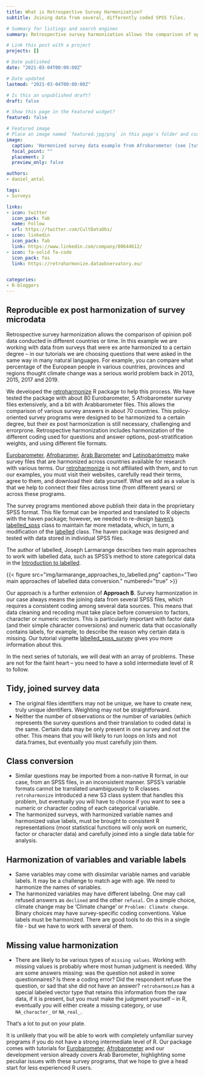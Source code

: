 ```yaml
---
title: What is Retrospective Survey Harmonization?
subtitle: Joining data from several, differently coded SPSS files.

# Summary for listings and search engines
summary: Retrospective survey harmonization allows the comparison of opinion poll data conducted in different countries or time.  In this example we are working with data from surveys that were ex ante harmonized to a certain degree – in our tutorials we are choosing questions that were asked in the same way in many natural languages.  For example, you can compare what percentage of the European people in various countries, provinces and regions thought climate change was a serious world problem back in 2013, 2015, 2017 and 2019.

# Link this post with a project
projects: []

# Date published
date: "2021-03-04T00:00:00Z"

# Date updated
lastmod: "2021-03-04T00:00:00Z"

# Is this an unpublished draft?
draft: false

# Show this page in the Featured widget?
featured: false

# Featured image
# Place an image named `featured.jpg/png` in this page's folder and customize its options here.
image:
  caption: 'Harmonized survey data example from Afrobarometer (see [tutorial](https://retroharmonize.dataobservatory.eu/articles/afrobarometer.html)'
  focal_point: ""
  placement: 2
  preview_only: false

authors:
- daniel_antal

tags:
- Surveys

links:
- icon: twitter
  icon_pack: fab
  name: Follow
  url: https://twitter.com/CultDataObs/
- icon: linkedin
  icon_pack: fab
  link: https://www.linkedin.com/company/80644612/
- icon: fa-solid fa-code
  icon_pack: fas
  link: https://retroharmonize.dataobservatory.eu/


categories:
- R-bloggers
---
```


## Reproducible ex post harmonization of survey microdata

Retrospective survey harmonization allows the comparison of opinion poll
data conducted in different countries or time. In this example we are
working with data from surveys that were ex ante harmonized to a certain
degree – in our tutorials we are choosing questions that were asked in
the same way in many natural languages. For example, you can compare
what percentage of the European people in various countries, provinces
and regions thought climate change was a serious world problem back in
2013, 2015, 2017 and 2019.

We developed the
[retroharmonize](https://retroharmonize.dataobservatory.eu/) R package
to help this process. We have tested the package with about 80
Eurobarometer, 5 Afrobarometer survey files extensively, and a bit with
Arabbarometer files. This allows the comparison of various survey
answers in about 70 countries. This policy-oriented survey programs were
designed to be harmonized to a certain degree, but their ex post
harmonization is still necessary, challenging and errorprone.
Retrospective harmonization includes harmonization of the different
coding used for questions and answer options, post-stratification
weights, and using different file formats.

[Eurobarometer](https://ec.europa.eu/commfrontoffice/publicopinion/index.cfm),
[Afrobaromer](https://www.afrobarometer.org/), [Arab
Barometer](https://www.arabbarometer.org/) and
[Latinobarómetro](https://www.latinobarometro.org/lat.jsp) make survey
files that are harmonized across countries available for research with
various terms. Our
[retroharmonize](https://retroharmonize.dataobservatory.eu/) is not
affiliated with them, and to run our examples, you must visit their
websites, carefully read their terms, agree to them, and download their
data yourself. What we add as a value is that we help to connect their
files across time (from different years) or across these programs.

The survey programs mentioned above publish their data in the
proprietary SPSS format. This file format can be imported and translated
to R objects with the haven package; however, we needed to re-design
[haven’s](https://haven.tidyverse.org/)
[labelled\_spss](https://haven.tidyverse.org/reference/labelled_spss.html)
class to maintain far more metadata, which, in turn, a modification of
the [labelled]() class. The haven package was designed and tested with
data stored in individual SPSS files.

The author of labelled, Joseph Larmarange describes two main approaches
to work with labelled data, such as SPSS’s method to store categorical
data in the [Introduction to
labelled](http://larmarange.github.io/labelled/articles/intro_labelled.html).

{{< figure src="img/larmarange_approaches_to_labelled.png" caption="Two main approaches of labelled data conversion." numbered="true" >}}

Our approach is a further extension of **Approach B**. Survey
harmonization in our case always means the joining data from several
SPSS files, which requires a consistent coding among several data
sources. This means that data cleaning and recoding must take place
before conversion to factors, character or numeric vectors. This is
particularly important with factor data (and their simple character
conversions) and numeric data that occasionally contains labels, for
example, to describe the reason why certain data is missing. Our
tutorial vignette
[labelled\_spss\_survey](https://retroharmonize.dataobservatory.eu/articles/labelled_spss_survey.html)
gives you more information about this.

In the next series of tutorials, we will deal with an array of problems.
These are not for the faint heart – you need to have a solid
intermediate level of R to follow.

## Tidy, joined survey data

-   The original files identifiers may not be unique, we have to create
    new, truly unique identifiers. Weighting may not be straightforward.
-   Neither the number of observations or the number of variables (which
    represents the survey questions and their translation to coded data)
    is the same. Certain data may be only present in one survey and not
    the other. This means that you will likely to run loops on lists and
    not data.frames, but eventually you must carefully join them.

## Class conversion

-   Similar questions may be imported from a non-native R format, in our
    case, from an SPSS files, in an inconsistent manner. SPSS’s variable
    formats cannot be translated unambiguously to R classes.
    `retroharmonize` introduced a new S3 class system that handles this
    problem, but eventually you will have to choose if you want to see a
    numeric or character coding of each categorical variable.
-   The harmonized surveys, with harmonized variable names and
    harmonized value labels, must be brought to consistent R
    representations (most statistical functions will only work on
    numeric, factor or character data) and carefully joined into a
    single data table for analysis.

## Harmonization of variables and variable labels

-   Same variables may come with dissimilar variable names and variable
    labels. It may be a challenge to match age with age. We need to
    harmonize the names of variables.
-   The harmonized variables may have different labeling. One may call
    refused answers as `declined` and the other `refusal`. On a simple
    choice, climate change may be ‘Climate change’ or
    `Problem: Climate change`. Binary choices may have survey-specific
    coding conventions. Value labels must be harmonized. There are good
    tools to do this in a single file - but we have to work with several
    of them.

## Missing value harmonization

-   There are likely to be various types of `missing values`. Working
    with missing values is probably where most human judgment is needed.
    Why are some answers missing: was the question not asked in some
    questionnaires? Is there a coding error? Did the respondent refuse
    the question, or sad that she did not have an answer?
    `retroharmonize` has a special labeled vector type that retains this
    information from the raw data, if it is present, but you must make
    the judgment yourself – in R, eventually you will either create a
    missing category, or use `NA_character_` or `NA_real_`.

That’s a lot to put on your plate.

It is unlikely that you will be able to work with completely unfamiliar
survey programs if you do not have a strong intermediate level of R. Our
package comes with tutorials for
[Eurobarometer](https://retroharmonize.dataobservatory.eu/articles/eurobarometer.html),
[Afrobarometer](https://retroharmonize.dataobservatory.eu/articles/afrobarometer.html)
and our development version already covers Arab Barometer, highlighting
some peculiar issues with these survey programs, that we hope to give a
head start for less experienced R users.
